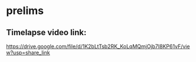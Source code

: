 # prelims
## Timelapse video link:
https://drive.google.com/file/d/1K2bLtTsb2RK_KoLqMQmjOjb7I8KP61vF/view?usp=share_link
